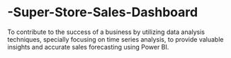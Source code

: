 # -Super-Store-Sales-Dashboard
To contribute to the success of a business by utilizing data analysis techniques, specially focusing on time series analysis, to provide valuable insights and accurate sales forecasting using Power BI. 
